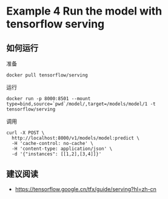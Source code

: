 # Example 4 Run the model with tensorflow serving

## 如何运行
准备
```
docker pull tensorflow/serving
```

运行
```
docker run -p 8000:8501 --mount type=bind,source=`pwd`/model/,target=/models/model/1 -t tensorflow/serving
```

调用
```
curl -X POST \
  http://localhost:8000/v1/models/model:predict \
  -H 'cache-control: no-cache' \
  -H 'content-type: application/json' \
  -d '{"instances": [[1,2],[3,4]]}'
```

## 建议阅读
* https://tensorflow.google.cn/tfx/guide/serving?hl=zh-cn